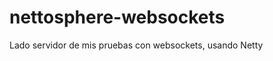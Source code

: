 nettosphere-websockets
======================

Lado servidor de mis pruebas con websockets, usando Netty